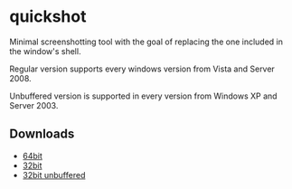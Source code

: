 # quickshot

Minimal screenshotting tool with the goal of replacing the one included in the window's shell.

Regular version supports every windows version from Vista and Server 2008.

Unbuffered version is supported in every version from Windows XP and Server 2003.


## Downloads
- [64bit](https://files.catbox.moe/kgxpyf.zip)
- [32bit](https://files.catbox.moe/2m3xwp.zip)
- [32bit unbuffered](https://files.catbox.moe/ffz51v.zip)
